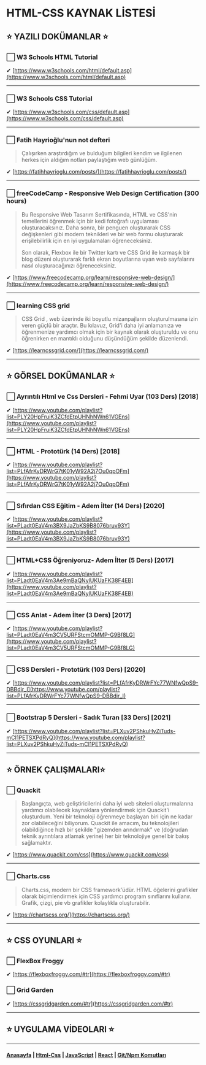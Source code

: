 # HTML-CSS KAYNAK LİSTESİ

## ⭐ YAZILI DOKÜMANLAR ⭐

### ⬜ W3 Schools HTML Tutorial

✔ [https://www.w3schools.com/html/default.asp](https://www.w3schools.com/html/default.asp)

---

### ⬜ W3 Schools CSS Tutorial

✔ [https://www.w3schools.com/css/default.asp](https://www.w3schools.com/css/default.asp)

---

### ⬜ Fatih Hayrioğlu'nun not defteri

> Çalışırken araştırdığım ve bulduğum bilgileri kendim ve ilgilenen herkes için aldığım notları paylaştığım web günlüğüm.

✔ [https://fatihhayrioglu.com/posts/](https://fatihhayrioglu.com/posts/)

---

### ⬜ freeCodeCamp - Responsive Web Design Certification (300 hours)


> Bu Responsive Web Tasarım Sertifikasında, HTML ve CSS'nin temellerini öğrenmek için bir kedi fotoğrafı uygulaması oluşturacaksınız. Daha sonra, bir penguen oluşturarak CSS değişkenleri gibi modern teknikleri ve bir web formu oluşturarak erişilebilirlik için en iyi uygulamaları öğreneceksiniz.
>
> Son olarak, Flexbox ile bir Twitter kartı ve CSS Grid ile karmaşık bir blog düzeni oluşturarak farklı ekran boyutlarına uyan web sayfalarını nasıl oluşturacağınızı öğreneceksiniz.

✔ [https://www.freecodecamp.org/learn/responsive-web-design/](https://www.freecodecamp.org/learn/responsive-web-design/)

---

### ⬜ learning CSS grid

> CSS Grid , web üzerinde iki boyutlu mizanpajların oluşturulmasına izin veren güçlü bir araçtır. Bu kılavuz, Grid'i daha iyi anlamanıza ve öğrenmenize yardımcı olmak için bir kaynak olarak oluşturuldu ve onu öğrenirken en mantıklı olduğunu düşündüğüm şekilde düzenlendi.

✔ [https://learncssgrid.com/](https://learncssgrid.com/)

---

## ⭐ GÖRSEL DOKÜMANLAR ⭐

### ⬜ Ayrıntılı Html ve Css Dersleri - Fehmi Uyar (103 Ders) [2018]

✔ [https://www.youtube.com/playlist?list=PLY20HpFruiK3ZCfdEtpUHNhNWn61VGEns](https://www.youtube.com/playlist?list=PLY20HpFruiK3ZCfdEtpUHNhNWn61VGEns)

---

### ⬜ HTML - Prototürk (14 Ders) [2018]

✔ [https://www.youtube.com/playlist?list=PLfAfrKyDRWrG7tK01yW92A2j7Ou0qpOFm](https://www.youtube.com/playlist?list=PLfAfrKyDRWrG7tK01yW92A2j7Ou0qpOFm)

---

### ⬜ Sıfırdan CSS Eğitim - Adem İlter (14 Ders) [2020]

✔ [https://www.youtube.com/playlist?list=PLadt0EaV4m3BX9JaZbKS9B8076bruv93Y](https://www.youtube.com/playlist?list=PLadt0EaV4m3BX9JaZbKS9B8076bruv93Y)

---

### ⬜ HTML+CSS Öğreniyoruz- Adem İlter (5 Ders) [2017]

✔ [https://www.youtube.com/playlist?list=PLadt0EaV4m3Ae9mBaQNylUKUaFK38F4EB](https://www.youtube.com/playlist?list=PLadt0EaV4m3Ae9mBaQNylUKUaFK38F4EB)

---

### ⬜ CSS Anlat - Adem İlter (3 Ders) [2017]

✔ [https://www.youtube.com/playlist?list=PLadt0EaV4m3CV5URFStcmOMMP-G9Bf8LG](https://www.youtube.com/playlist?list=PLadt0EaV4m3CV5URFStcmOMMP-G9Bf8LG)

---

### ⬜ CSS Dersleri - Prototürk (103 Ders) [2020]

✔ [https://www.youtube.com/playlist?list=PLfAfrKyDRWrFYc77WNfwQpS9-DBBdir_I](https://www.youtube.com/playlist?list=PLfAfrKyDRWrFYc77WNfwQpS9-DBBdir_I)

---

### ⬜ Bootstrap 5 Dersleri - Sadık Turan [33 Ders] [2021]

✔ [https://www.youtube.com/playlist?list=PLXuv2PShkuHyZiTuds-mCI1PETSXPdRyQ](https://www.youtube.com/playlist?list=PLXuv2PShkuHyZiTuds-mCI1PETSXPdRyQ)

---

## ⭐ ÖRNEK ÇALIŞMALARI⭐

### ⬜ Quackit

> Başlangıçta, web geliştiricilerini daha iyi web siteleri oluşturmalarına yardımcı olabilecek kaynaklara yönlendirmek için Quackit'i oluşturdum. Yeni bir teknoloji öğrenmeye başlayan biri için ne kadar zor olabileceğini biliyorum. Quackit ile amacım, bu teknolojileri olabildiğince hızlı bir şekilde "gizemden arındırmak" ve (doğrudan teknik ayrıntılara atlamak yerine) her bir teknolojiye genel bir bakış sağlamaktır.

✔ [https://www.quackit.com/css](https://www.quackit.com/css)

---

### ⬜ Charts.css

> Charts.css, modern bir CSS framework'üdür. HTML öğelerini grafikler olarak biçimlendirmek için CSS yardımcı program sınıflarını kullanır. Grafik, çizgi, pie vb grafikler kolaylıkla oluşturabilir.

✔ [https://chartscss.org/](https://chartscss.org/)

---

## ⭐ CSS OYUNLARI ⭐

### ⬜ FlexBox Froggy

✔ [https://flexboxfroggy.com/#tr](https://flexboxfroggy.com/#tr)

### ⬜ Grid Garden

✔ [https://cssgridgarden.com/#tr](https://cssgridgarden.com/#tr)

---

## ⭐ UYGULAMA VİDEOLARI ⭐

---

#### [Anasayfa](./readme.md) | [Html-Css](./html-css.md) | [JavaScript](./javascript.md) | [React](./react.md) | [Git/Npm Komutları](./shortcut.md)